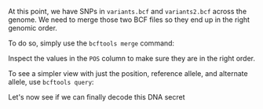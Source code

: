 <script>
/*
	bowtie2 -x $REF -U reads.fq -S aligned.sam; samtools sort -o aligned.sorted.bam aligned.sam;  bcftools mpileup -f $REF_FASTA aligned.sorted.bam | bcftools call -m -v -Ob -o variants.bcf -; bcftools index variants.bcf;               bowtie2 -x $REF -U reads.fq -S aligned2.sam; samtools sort -o aligned2.sorted.bam aligned2.sam;  bcftools mpileup -f $REF_FASTA aligned2.sorted.bam | bcftools call -m -v -Ob -o variants2.bcf -; bcftools index variants2.bcf
*/

import Execute from "./components/Execute.svelte";
</script>

At this point, we have SNPs in `variants.bcf` and `variants2.bcf` across the genome. We need to merge those two BCF files so they end up in the right genomic order.

To do so, simply use the `bcftools merge` command:

<Execute command="bcftools merge variants.bcf variants2.bcf" />

Inspect the values in the `POS` column to make sure they are in the right order.

To see a simpler view with just the position, reference allele, and alternate allele, use `bcftools query`:

<Execute command='bcftools merge variants.bcf variants2.bcf | \ bcftools query -f "%POS\t%REF\t%ALT\n" -' />

Let's now see if we can finally decode this DNA secret
